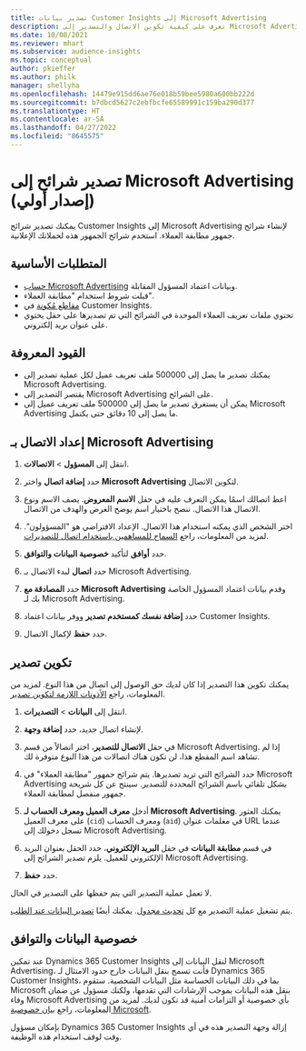 ```yaml
---
title: تصدير بيانات Customer Insights إلى Microsoft Advertising
description: تعرف على كيفية تكوين الاتصال والتصدير إلى Microsoft Advertising.
ms.date: 10/08/2021
ms.reviewer: mhart
ms.subservice: audience-insights
ms.topic: conceptual
author: pkieffer
ms.author: philk
manager: shellyha
ms.openlocfilehash: 14479e915dd6ae76e018b59bee5980a600bb222d
ms.sourcegitcommit: b7dbcd5627c2ebfbcfe65589991c159ba290d377
ms.translationtype: HT
ms.contentlocale: ar-SA
ms.lasthandoff: 04/27/2022
ms.locfileid: "8645575"
---
```

# <a name="export-segments-to-microsoft-advertising-preview"></a>تصدير شرائح إلى Microsoft Advertising (إصدار أولي)

يمكنك تصدير شرائح Customer Insights إلى Microsoft Advertising لإنشاء شرائح جمهور مطابقة العملاء. استخدم شرائح الجمهور هذه لحملاتك الإعلانية.

## <a name="prerequisites"></a>المتطلبات الأساسية

-   [حساب Microsoft Advertising](https://ads.microsoft.com/) وبيانات اعتماد المسؤول المقابلة.
-   قبلت شروط استخدام "مطابقة العملاء". 
-   [مقاطع مُكونة](segments.md) في Customer Insights.
-   تحتوي ملفات تعريف العملاء الموحدة في الشرائح التي تم تصديرها على حقل يحتوي على عنوان بريد إلكتروني.

## <a name="known-limitations"></a>القيود المعروفة

- يمكنك تصدير ما يصل إلى 500000 ملف تعريف عميل لكل عملية تصدير إلى Microsoft Advertising.
- يقتصر التصدير إلى Microsoft Advertising على الشرائح.
- يمكن أن يستغرق تصدير ما يصل إلى 500000 ملف تعريف عميل إلى Microsoft Advertising ما يصل إلى 10 دقائق حتى يكتمل. 


## <a name="set-up-the-connection-to-microsoft-advertising"></a>إعداد الاتصال بـ Microsoft Advertising

1. انتقل إلى **المسؤول** > **الاتصالات**.

1. حدد **إضافة اتصال** واختر **Microsoft Advertising** لتكوين الاتصال.

1. اعط اتصالك اسمًا يمكن التعرف عليه في حقل **الاسم المعروض**. يصف الاسم ونوع الاتصال هذا الاتصال. ننصح باختيار اسم يوضح الغرض والهدف من الاتصال.

1. اختر الشخص الذي يمكنه استخدام هذا الاتصال. الإعداد الافتراضي هو "المسؤولون". لمزيد من المعلومات، راجع [السماح للمساهمين باستخدام اتصال للتصديرات](connections.md#allow-contributors-to-use-a-connection-for-exports).

1. حدد **أوافق** لتأكيد **خصوصية البيانات والتوافق‬**.

1. حدد **اتصال** لبدء الاتصال بـ Microsoft Advertising.

1. حدد **المصادقة مع Microsoft Advertising** وقدم بيانات اعتماد المسؤول الخاصة بك لـ Microsoft Advertising.

1. حدد **إضافة نفسك كمستخدم تصدير** ووفر بيانات اعتماد Customer Insights.

1. حدد **حفظ** لإكمال الاتصال.

## <a name="configure-an-export"></a>تكوين تصدير

يمكنك تكوين هذا التصدير إذا كان لديك حق الوصول إلى اتصال من هذا النوع. لمزيد من المعلومات، راجع [الأذونات اللازمة لتكوين تصدير](export-destinations.md#set-up-a-new-export).

1. انتقل إلى **البيانات** > **التصديرات**.

1. لإنشاء اتصال جديد، حدد **إضافة وجهة**.

1. في حقل **الاتصال للتصدير**، اختر اتصالاً من قسم Microsoft Advertising. إذا لم تشاهد اسم المقطع هذا، لن تكون هناك اتصالات من هذا النوع متوفرة لك.

1. حدد الشرائح التي تريد تصديرها. يتم شرائح جمهور "مطابقة العملاء" في Microsoft Advertising بشكل تلقائي باسم الشرائح المحددة للتصدير. سينتج عن كل شريحة جمهور منفصل لمطابقة العملاء. 

1. أدخل **معرف العميل ومعرف الحساب لـ Microsoft Advertising**. يمكنك العثور على معرف العميل (`cid`) ومعرف الحساب (`aid`) في معلمات عنوان URL عندما تسجل دخولك إلى Microsoft Advertising.

1. في قسم **مطابقة البيانات** في حقل **البريد الإلكتروني**، حدد الحقل بعنوان البريد الإلكتروني للعميل. يلزم تصدير الشرائح إلى Microsoft Advertising.

1. حدد **حفظ**.

لا تعمل عملية التصدير التي يتم حفظها على التصدير في الحال.

يتم تشغيل عملية التصدير مع كل [تحديث مجدول](system.md#schedule-tab). يمكنك أيضًا [تصدير البيانات عند الطلب](export-destinations.md#run-exports-on-demand). 


## <a name="data-privacy-and-compliance"></a>خصوصية البيانات والتوافق

عند تمكين Dynamics 365 Customer Insights لنقل البيانات إلى Microsoft Advertising، فأنت تسمح بنقل البيانات خارج حدود الامتثال لـ Dynamics 365 Customer Insights، بما في ذلك البيانات الحساسة مثل البيانات الشخصية. ستقوم Microsoft بنقل هذه البيانات بموجب الإرشادات التي تقدمها، ولكنك مسؤول عن ضمان وفاء Microsoft Advertising بأي خصوصية أو التزامات أمنية قد تكون لديك. لمزيد من المعلومات، راجع [بيان خصوصية Microsoft](https://go.microsoft.com/fwlink/?linkid=396732).

بإمكان مسؤول Dynamics 365 Customer Insights إزالة وجهة التصدير هذه في أي وقت لوقف استخدام هذه الوظيفة.
